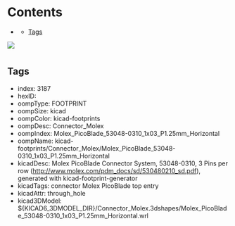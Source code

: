 



Contents
========

* [](#)
	* [Tags](#tags)
  
![][im]
# 

## Tags

- index: 3187
- hexID: 
- oompType: FOOTPRINT
- oompSize: kicad
- oompColor: kicad-footprints
- oompDesc: Connector_Molex
- oompIndex: Molex_PicoBlade_53048-0310_1x03_P1.25mm_Horizontal
- oompName: kicad-footprints/Connector_Molex/Molex_PicoBlade_53048-0310_1x03_P1.25mm_Horizontal
- kicadDesc: Molex PicoBlade Connector System, 53048-0310, 3 Pins per row (http://www.molex.com/pdm_docs/sd/530480210_sd.pdf), generated with kicad-footprint-generator
- kicadTags: connector Molex PicoBlade top entry
- kicadAttr: through_hole
- kicad3DModel: ${KICAD6_3DMODEL_DIR}/Connector_Molex.3dshapes/Molex_PicoBlade_53048-0310_1x03_P1.25mm_Horizontal.wrl



[im]: image.png
